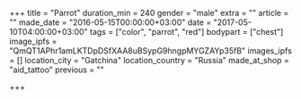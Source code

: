 +++
title = "Parrot"
duration_min = 240
gender = "male"
extra = ""
article = ""
made_date = "2016-05-15T00:00:00+03:00"
date = "2017-05-10T04:00:00+03:00"
tags = ["color", "parrot", "red"]
bodypart = ["chest"]
image_ipfs = "QmQT1APhr1amLKTDpDSfXAA8uBSypG9hngpMYGZAYp35fB"
images_ipfs = []
location_city = "Gatchina"
location_country = "Russia"
made_at_shop = "aid_tattoo"
previous = ""

+++
